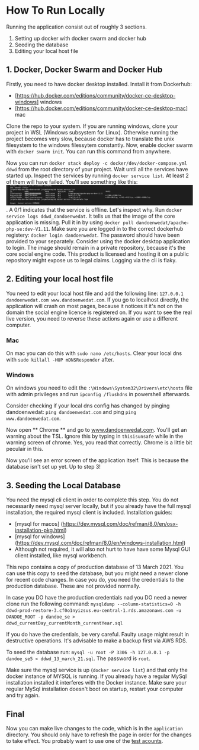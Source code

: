 # How To Run Locally
Running the application consist out of roughly 3 sections.

1. Setting up docker with docker swarm and docker hub
2. Seeding the database
3. Editing your local host file

## 1. Docker, Docker Swarm and Docker Hub
Firstly, you need to have docker desktop installed. Install it from Dockerhub: 

* [https://hub.docker.com/editions/community/docker-ce-desktop-windows] windows
* [https://hub.docker.com/editions/community/docker-ce-desktop-mac] mac

Clone the repo to your system. If you are running windows, clone your project in WSL (Windows subsystem for Linux). Otherwise running the project becomes very slow, because docker has to translate the unix filesystem to the windows filessytem constantly. Now, enable docker swarm with `docker swarm init`. You can run this command from anywhere.

Now you can run `docker stack deploy -c docker/dev/docker-compose.yml ddwd` from the root directory of your project. Wait until all the services have started up. Inspect the services by running `docker service list`. At least 2 of them will have failed. You'll see something like this: ![services status](./assets/status_services.png). A 0/1 indicates that the service is offline. Let's inspect why. Run `docker service logs ddwd_dandoenwedat`. It tells us that the image of the core application is missing. Pull it in by using `docker pull dandoenwedat/apache-php-se:dev-V1.11`. Make sure you are logged in to the correct dockerhub registery: `docker login dandoenwedat`. The password should have been provided to your separately. Consider using the docker desktop application to login. The image should remain in a private repository, because it's the core social engine code. This product is licensed and hosting it on a public repository might expose us to legal claims. Logging via the cli is flaky.

## 2. Editing your local host file
You need to edit your local host file and add the following line: `127.0.0.1 dandoenwedat.com www.dandoenwedat.com`. If you go to localhost directly, the application will crash on most pages, because it notices it it's not on the domain the social engine licence is registered on. If you want to see the real live version, you need to reverse these actions again or use a different computer.

### Mac
On mac you can do this with `sudo nano /etc/hosts`. Clear your local dns with `sudo killall -HUP mDNSResponder` after.

### Windows
On windows you need to edit the `:\Windows\System32\Drivers\etc\hosts` file with admin privileges and run `ipconfig /flushdns` in powershell afterwards. 

Consider checking if your local dns config has changed by pinging dandoenwedat: `ping dandoenwedat.com` and ping  `ping www.dandoenwedat.com`. 

Now open ** Chrome ** and go to www.dandoenwedat.com. You'll get an warning about the TSL. Ignore this by typing in `thisisunsafe` while in the warning screen of chrome. Yes, you read that correctly. Chrome is a little bit peculair in this. 

Now you'll see an error screen of the application itself. This is because the database isn't set up yet. Up to step 3!

## 3. Seeding the Local Database

You need the mysql cli client in order to complete this step. You do not necessarily need mysql server locally, but if you already have the full mysql installation, the required mysql client is included. Installation guides:

* [mysql for macos] (https://dev.mysql.com/doc/refman/8.0/en/osx-installation-pkg.html)
* [mysql for windows] (https://dev.mysql.com/doc/refman/8.0/en/windows-installation.html)
* Although not required, it will also not hurt to have have some Mysql GUI client installed, like mysql workbench.

This repo contains a copy of production database of 13 March 2021. You can use this copy to seed the database, but you might need a newer clone for recent code changes. In case you do, you need the credentials to the production database. These are not provided normally. 

In case you DO have the production credentials nad you DO need a newer clone run the following command: 
`mysqldump --column-statistics=0 -h ddwd-prod-restore-3.cf0o1nyizsus.eu-central-1.rds.amazonaws.com -u DANDOE_ROOT -p dandoe_se > ddwd_currentDay_currentMonth_currentYear.sql`

If you do have the credentials, be very careful. Faulty usage might result in destructive operations. It's advisable to make a backup first via AWS RDS. 

To seed the database run: `mysql -u root -P 3306 -h 127.0.0.1 -p dandoe_se5 < ddwd_13_march_21.sql`. The password is `root`.

Make sure the mysql service is up (`docker service list`) and that only the docker instance of MYSQL is running. If you already have a regular MySql installation installed it interferes with the Docker instance. Make sure your regular MySql installation doesn't boot on startup, restart your computer and try again.

## Final
Now you can make live changes to the code, which is in the `application` directory. You should only have to refresh the page in order for the changes to take effect. You probably want to use one of the [test acounts](./test_acounts.md).
